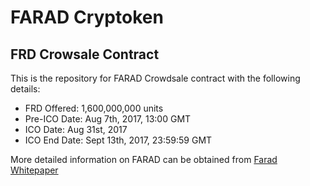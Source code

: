# FARAD Cryptoken

## FRD Crowsale Contract

This is the repository for FARAD Crowdsale contract with the following details:
- FRD Offered: 1,600,000,000 units
- Pre-ICO Date: Aug 7th, 2017, 13:00 GMT
- ICO Date: Aug 31st, 2017
- ICO End Date: Sept 13th, 2017, 23:59:59 GMT

More detailed information on FARAD can be obtained from [Farad Whitepaper](https://github.com/VirtueFintech/FARADWhitepaper/blob/master/FRD%20WP.pdf)
